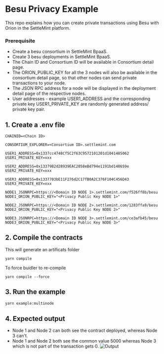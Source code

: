 # Besu Privacy Example
This repo explains how you can create private transactions using Besu with Orion in the SettleMint platform.

### Prerequisite
- Create a besu consortium in SettleMint BpaaS.
- Create 3 besu deployments in SettleMint BpaaS.
- The Chain ID and Consortium ID will be available in Consortium detail page.
- The ORION_PUBLIC_KEY for all the 3 nodes will also be available in the consortium detail page, so that other nodes can send private transactions to your node.
- The JSON RPC address for a node will be displayed in the deployment detail page of the respective nodes.
- User addresses - example USER1_ADDRESS and the corresponding private key USER1_PRIVATE_KEY are randomly generated address/ private key pair.


## 1. Create a .env file

```env
CHAINID=<Chain ID>

CONSORTIUM_EXPLORER=<Consortium ID>.settlemint.com

USER1_ADDRESS=0x1337cc4748Cf5C2f63C9572101201d1041485062
USER1_PRIVATE_KEY=xxx

USER2_ADDRESS=0x1337982d28939EAC2058eBd794e1191bd148659e
USER2_PRIVATE_KEY=xxx

USER3_ADDRESS=0x1337703bE11F276d2C17fB0A2C376F104C456D43
USER3_PRIVATE_KEY=xxx

NODE1_JSONRPC=https://<Domain ID NODE 1>.settlemint.com/f526ff8b/besu
NODE1_ORION_PUBLIC_KEY="<Privacy Public Key NODE 1>"

NODE2_JSONRPC=https://<Domain ID NODE 2>.settlemint.com/1283ffa9/besu
NODE2_ORION_PUBLIC_KEY="<Privacy Public Key NODE 2>"

NODE3_JSONRPC=https://<Domain ID NODE 3>.settlemint.com/ce3afb45/besu
NODE3_ORION_PUBLIC_KEY="<Privacy Public Key NODE 3>"
```

## 2. Compile the contracts

This will generate an artificats folder
```
yarn compile
```

To force buidler to re-compile
```
yarn compile --force
```


## 3. Run the example

```sh
yarn example:multinode
```

## 4. Expected output
- Node 1 and Node 2 can both see the contract deployed, whereas Node 3 can't.
- Node 1 and Node 2 both see the common value 5000 whereas Node 3 which is not part of the transaction gets 0.
![Output](output.png)
